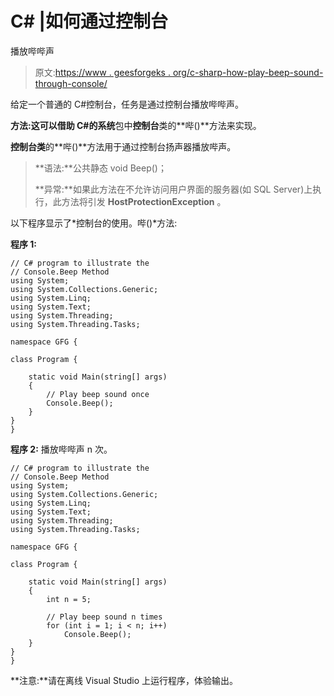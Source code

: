 # C# |如何通过控制台

播放哔哔声

> 原文:[https://www . geesforgeks . org/c-sharp-how-play-beep-sound-through-console/](https://www.geeksforgeeks.org/c-sharp-how-to-play-beep-sound-through-console/)

给定一个普通的 C#控制台，任务是通过控制台播放哔哔声。

**方法:**这可以借助 C#的**系统**包中**控制台**类的**哔()**方法来实现。

**控制台类**的**哔()**方法用于通过控制台扬声器播放哔声。

> **语法:**公共静态 void Beep()；
> 
> **异常:**如果此方法在不允许访问用户界面的服务器(如 SQL Server)上执行，此方法将引发 **HostProtectionException** 。

以下程序显示了*控制台的使用。哔()*方法:

**程序 1:**

```
// C# program to illustrate the
// Console.Beep Method
using System;
using System.Collections.Generic;
using System.Linq;
using System.Text;
using System.Threading;
using System.Threading.Tasks;

namespace GFG {

class Program {

    static void Main(string[] args)
    {
        // Play beep sound once
        Console.Beep();
    }
}
}
```

**程序 2:** 播放哔哔声 n 次。

```
// C# program to illustrate the
// Console.Beep Method
using System;
using System.Collections.Generic;
using System.Linq;
using System.Text;
using System.Threading;
using System.Threading.Tasks;

namespace GFG {

class Program {

    static void Main(string[] args)
    {
        int n = 5;

        // Play beep sound n times
        for (int i = 1; i < n; i++)
            Console.Beep();
    }
}
}
```

**注意:**请在离线 Visual Studio 上运行程序，体验输出。